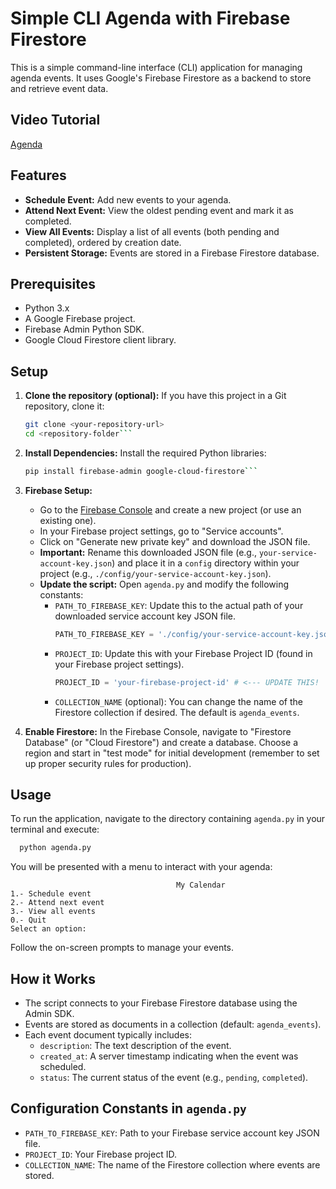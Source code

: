 # Simple CLI Agenda with Firebase Firestore

This is a simple command-line interface (CLI) application for managing agenda events. It uses Google's Firebase Firestore as a backend to store and retrieve event data.

## Video Tutorial
[Agenda](https://youtu.be/vhYJSwvGidY)

## Features

*   **Schedule Event:** Add new events to your agenda.
*   **Attend Next Event:** View the oldest pending event and mark it as completed.
*   **View All Events:** Display a list of all events (both pending and completed), ordered by creation date.
*   **Persistent Storage:** Events are stored in a Firebase Firestore database.

## Prerequisites

*   Python 3.x
*   A Google Firebase project.
*   Firebase Admin Python SDK.
*   Google Cloud Firestore client library.

## Setup

1.  **Clone the repository (optional):**
   If you have this project in a Git repository, clone it:
    ```bash
    git clone <your-repository-url>
    cd <repository-folder```

2.  **Install Dependencies:**
    Install the required Python libraries:
    ```bash
    pip install firebase-admin google-cloud-firestore```

3.  **Firebase Setup:**
    *   Go to the [Firebase Console](https://console.firebase.google.com/) and create a new project (or use an existing one).
    *   In your Firebase project settings, go to "Service accounts".
    *   Click on "Generate new private key" and download the JSON file.
    *   **Important:** Rename this downloaded JSON file (e.g., `your-service-account-key.json`) and place it in a `config` directory within your project (e.g., `./config/your-service-account-key.json`).
    *   **Update the script:**
        Open `agenda.py` and modify the following constants:
        *   `PATH_TO_FIREBASE_KEY`: Update this to the actual path of your downloaded service account key JSON file.
            ```python
            PATH_TO_FIREBASE_KEY = './config/your-service-account-key.json' # <--- UPDATE THIS!
            ```
        *   `PROJECT_ID`: Update this with your Firebase Project ID (found in your Firebase project settings).
            ```python
            PROJECT_ID = 'your-firebase-project-id' # <--- UPDATE THIS!
            ```
        *   `COLLECTION_NAME` (optional): You can change the name of the Firestore collection if desired. The default is `agenda_events`.

4.  **Enable Firestore:**
    In the Firebase Console, navigate to "Firestore Database" (or "Cloud Firestore") and create a database. Choose a region and start in "test mode" for initial development (remember to set up proper security rules for production).

## Usage

To run the application, navigate to the directory containing `agenda.py` in your terminal and execute:

```bash
  python agenda.py
```

You will be presented with a menu to interact with your agenda:

```
                                     My Calendar
1.- Schedule event
2.- Attend next event
3.- View all events
0.- Quit
Select an option:
```

Follow the on-screen prompts to manage your events.

## How it Works

*   The script connects to your Firebase Firestore database using the Admin SDK.
*   Events are stored as documents in a collection (default: `agenda_events`).
*   Each event document typically includes:
    *   `description`: The text description of the event.
    *   `created_at`: A server timestamp indicating when the event was scheduled.
    *   `status`: The current status of the event (e.g., `pending`, `completed`).

## Configuration Constants in `agenda.py`

*   `PATH_TO_FIREBASE_KEY`: Path to your Firebase service account key JSON file.
*   `PROJECT_ID`: Your Firebase project ID.
*   `COLLECTION_NAME`: The name of the Firestore collection where events are stored.

